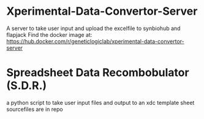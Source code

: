 # Xperimental-Data-Convertor-Server
A server to take user input and upload the excelfile to synbiohub and flapjack
Find the docker image at: https://hub.docker.com/r/geneticlogiclab/xperimental-data-convertor-server


# Spreadsheet Data Recombobulator (S.D.R.)
a python script to take user input files and output to an xdc template sheet
sourcefiles are in repo
